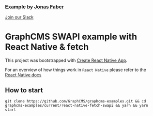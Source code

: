 ### Example by [Jonas Faber](https://github.com/flexzuu)

[Join our Slack](https://slack.graphcms.com)

# GraphCMS SWAPI example with React Native & fetch 

This project was bootstrapped with [Create React Native App](https://github.com/react-community/create-react-native-app).

For an overview of how things work in `React Native` please refer to the [React Native docs](https://facebook.github.io/react-native/docs/getting-started.html)

## How to start

```
git clone https://github.com/GraphCMS/graphcms-examples.git && cd graphcms-examples/current/react-native-fetch-swapi && yarn && yarn start
```
